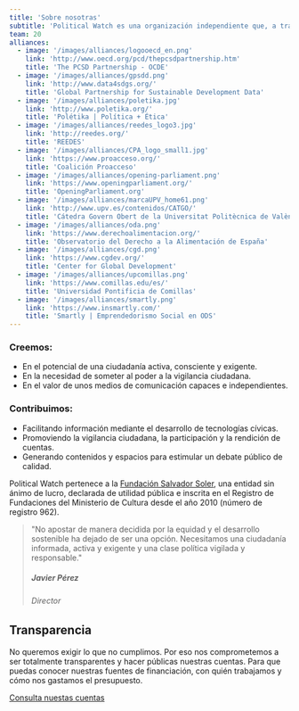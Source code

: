 ```yaml
---
title: 'Sobre nosotras'
subtitle: 'Political Watch es una organización independiente que, a través del desarrollo de tecnologías cívicas, acciones de incidencia e investigación, lucha por una sociedad más justa, democrática y sostenible.'
team: 20
alliances:
  - image: '/images/alliances/logooecd_en.png'
    link: 'http://www.oecd.org/pcd/thepcsdpartnership.htm'
    title: 'The PCSD Partnership - OCDE'
  - image: '/images/alliances/gpsdd.png'
    link: 'http://www.data4sdgs.org/'
    title: 'Global Partnership for Sustainable Development Data'
  - image: '/images/alliances/poletika.jpg'
    link: 'http://www.poletika.org/'
    title: 'Polétika | Política + Ética'
  - image: '/images/alliances/reedes_logo3.jpg'
    link: 'http://reedes.org/'
    title: 'REEDES'
  - image: '/images/alliances/CPA_logo_small1.jpg'
    link: 'https://www.proacceso.org/'
    title: 'Coalición Proacceso'
  - image: '/images/alliances/opening-parliament.png'
    link: 'https://www.openingparliament.org/'
    title: 'OpeningParliament.org'
  - image: '/images/alliances/marcaUPV_home61.png'
    link: 'http://www.upv.es/contenidos/CATGO/'
    title: 'Cátedra Govern Obert de la Universitat Politècnica de València'
  - image: '/images/alliances/oda.png'
    link: 'https://www.derechoalimentacion.org/'
    title: 'Observatorio del Derecho a la Alimentación de España'
  - image: '/images/alliances/cgd.png'
    link: 'https://www.cgdev.org/'
    title: 'Center for Global Development'
  - image: '/images/alliances/upcomillas.png'
    link: 'https://www.comillas.edu/es/'
    title: 'Universidad Pontificia de Comillas'
  - image: '/images/alliances/smartly.png'
    link: 'https://www.insmartly.com/'
    title: 'Smartly | Emprendedorismo Social en ODS'
---
```


<md-content>

### Creemos:
* En el potencial de una ciudadanía activa, consciente y exigente.
* En la necesidad de someter al poder a la vigilancia ciudadana.
* En el valor de unos medios de comunicación capaces e independientes.

### Contribuimos:
* Facilitando información mediante el desarrollo de tecnologías cívicas.
* Promoviendo la vigilancia ciudadana, la participación y la rendición de cuentas.
* Generando contenidos y espacios para estimular un debate público de calidad.

Political Watch pertenece a la [Fundación Salvador Soler](http://unmundosalvadorsoler.org), una entidad sin ánimo de lucro, declarada de utilidad pública e inscrita en el Registro de Fundaciones del Ministerio de Cultura desde el año 2010 (número de registro 962).

> "No apostar de manera decidida por la equidad y el desarrollo sostenible ha dejado de ser una opción. Necesitamos una ciudadanía informada, activa y exigente y una clase política vigilada y responsable."
>
> ##### Javier Pérez
> ###### Director

## Transparencia

No queremos exigir lo que no cumplimos. Por eso nos comprometemos a ser totalmente transparentes y hacer públicas nuestras cuentas. Para que puedas conocer nuestras fuentes de financiación, con quién trabajamos y cómo nos gastamos el presupuesto.

<a href="/nosotras/transparencia" class="c-button c-button--outline">Consulta nuestas cuentas</a>

</md-content>

<team></team>

<advisors></advisors>

<alliances :alliances="alliances"></alliances>
